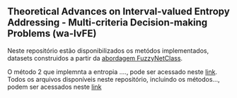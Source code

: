 ## Theoretical Advances on Interval-valued Entropy Addressing - Multi-criteria Decision-making Problems (wa-IvFE)

Neste repositório estão disponibilizados os metódos implementados, datasets construidos a partir da [abordagem FuzzyNetClass](http://guaiaca.ufpel.edu.br:8080/handle/prefix/9238).


O método 2 que implemnta a entropia ...., pode ser acessado neste [link](https://github.com/Lidicostas/wa-IvFE/blob/main/Metodo2.m).
Todos os arquivos disponíveis neste repositório, incluindo os métodos..., podem ser acessados neste [link]()
